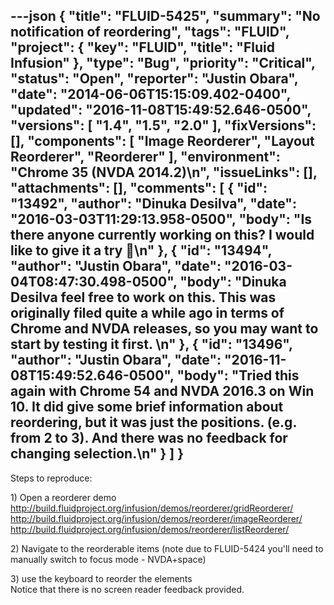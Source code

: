 ---json
{
  "title": "FLUID-5425",
  "summary": "No notification of reordering",
  "tags": "FLUID",
  "project": {
    "key": "FLUID",
    "title": "Fluid Infusion"
  },
  "type": "Bug",
  "priority": "Critical",
  "status": "Open",
  "reporter": "Justin Obara",
  "date": "2014-06-06T15:15:09.402-0400",
  "updated": "2016-11-08T15:49:52.646-0500",
  "versions": [
    "1.4",
    "1.5",
    "2.0"
  ],
  "fixVersions": [],
  "components": [
    "Image Reorderer",
    "Layout Reorderer",
    "Reorderer"
  ],
  "environment": "Chrome 35 (NVDA 2014.2)\n",
  "issueLinks": [],
  "attachments": [],
  "comments": [
    {
      "id": "13492",
      "author": "Dinuka Desilva",
      "date": "2016-03-03T11:29:13.958-0500",
      "body": "Is there anyone currently working on this? I would like to give it a try 🙂\n"
    },
    {
      "id": "13494",
      "author": "Justin Obara",
      "date": "2016-03-04T08:47:30.498-0500",
      "body": "Dinuka Desilva feel free to work on this. This was originally filed quite a while ago in terms of Chrome and NVDA releases, so you may want to start by testing it first.&#x20;\n"
    },
    {
      "id": "13496",
      "author": "Justin Obara",
      "date": "2016-11-08T15:49:52.646-0500",
      "body": "Tried this again with Chrome 54 and NVDA 2016.3 on Win 10. It did give some brief information about reordering, but it was just the positions. (e.g. from 2 to 3). And there was no feedback for changing selection.\n"
    }
  ]
}
---
Steps to reproduce:

1\) Open a reorderer demo\
<http://build.fluidproject.org/infusion/demos/reorderer/gridReorderer/> \
<http://build.fluidproject.org/infusion/demos/reorderer/imageReorderer/> \
<http://build.fluidproject.org/infusion/demos/reorderer/listReorderer/>&#x20;

2\) Navigate to the reorderable items (note due to FLUID-5424 you'll need to manually switch to focus mode - NVDA+space)

3\) use the keyboard to reorder the elements\
Notice that there is no screen reader feedback provided.

        